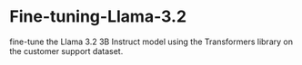 # Fine-tuning-Llama-3.2
fine-tune the Llama 3.2 3B Instruct model using the Transformers library on the customer support dataset. 
